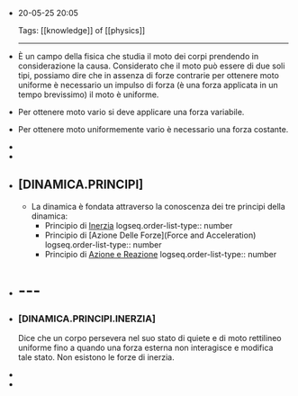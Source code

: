 - 20-05-25 20:05
  
  Tags: [[knowledge]] of [[physics]]
  
  ---
- È un campo della fisica che studia il moto dei corpi prendendo in considerazione la causa. Considerato che il moto può essere di due soli tipi, possiamo dire che in assenza di forze contrarie per ottenere moto uniforme è necessario un impulso di forza (è una forza applicata in un tempo brevissimo) il moto è uniforme.
- Per ottenere moto vario si deve applicare una forza variabile.
- Per ottenere moto uniformemente vario è necessario una forza costante.
-
-
- ## [DINAMICA.PRINCIPI]
	- La dinamica è fondata attraverso la conoscenza dei tre principi della dinamica:
		- Principio di [Inerzia](Inertia)
		  logseq.order-list-type:: number
		- Principio di [Azione Delle Forze](Force and Acceleration)
		  logseq.order-list-type:: number
		- Principio di [Azione e Reazione](Action-Reaction)
		  logseq.order-list-type:: number
- # ---
- ### [DINAMICA.PRINCIPI.INERZIA]
  Dice che un corpo persevera nel suo stato di quiete e di moto rettilineo uniforme fino a quando una forza esterna non interagisce e modifica tale stato. Non esistono le forze di inerzia.
-
-